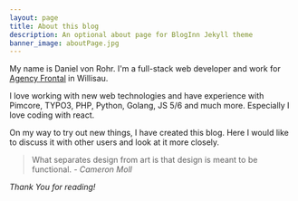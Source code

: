 ```yaml
---
layout: page
title: About this blog
description: An optional about page for BlogInn Jekyll theme
banner_image: aboutPage.jpg
---
```


My name is Daniel von Rohr. I'm a full-stack web developer and work for <a href="http://www.frontal.ch" target="_blank">Agency Frontal</a> in Willisau.

I love working with new web technologies and have experience with Pimcore, TYPO3, PHP, Python, Golang, JS 5/6 and much more. Especially I love coding with react.

On my way to try out new things, I have created this blog. Here I would like to discuss it with other users and look at it more closely.

> What separates design from art is that design is meant to be functional. <cite>- Cameron Moll</cite>

*Thank You for reading!*
